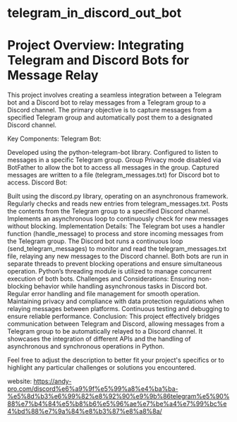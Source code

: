 # telegram_in_discord_out_bot

# Project Overview: Integrating Telegram and Discord Bots for Message Relay
This project involves creating a seamless integration between a Telegram bot and a Discord bot to relay messages from a Telegram group to a Discord channel. The primary objective is to capture messages from a specified Telegram group and automatically post them to a designated Discord channel.

Key Components:
Telegram Bot:

Developed using the python-telegram-bot library.
Configured to listen to messages in a specific Telegram group.
Group Privacy mode disabled via BotFather to allow the bot to access all messages in the group.
Captured messages are written to a file (telegram_messages.txt) for Discord bot to access.
Discord Bot:

Built using the discord.py library, operating on an asynchronous framework.
Regularly checks and reads new entries from telegram_messages.txt.
Posts the contents from the Telegram group to a specified Discord channel.
Implements an asynchronous loop to continuously check for new messages without blocking.
Implementation Details:
The Telegram bot uses a handler function (handle_message) to process and store incoming messages from the Telegram group.
The Discord bot runs a continuous loop (send_telegram_messages) to monitor and read the telegram_messages.txt file, relaying any new messages to the Discord channel.
Both bots are run in separate threads to prevent blocking operations and ensure simultaneous operation.
Python’s threading module is utilized to manage concurrent execution of both bots.
Challenges and Considerations:
Ensuring non-blocking behavior while handling asynchronous tasks in Discord bot.
Regular error handling and file management for smooth operation.
Maintaining privacy and compliance with data protection regulations when relaying messages between platforms.
Continuous testing and debugging to ensure reliable performance.
Conclusion:
This project effectively bridges communication between Telegram and Discord, allowing messages from a Telegram group to be automatically relayed to a Discord channel. It showcases the integration of different APIs and the handling of asynchronous and synchronous operations in Python.

Feel free to adjust the description to better fit your project's specifics or to highlight any particular challenges or solutions you encountered.

website: https://andy-pro.com/discord%e6%a9%9f%e5%99%a8%e4%ba%ba-%e5%8d%b3%e6%99%82%e8%92%90%e9%9b%86telegram%e5%90%88%e7%b4%84%e5%b8%b6%e5%96%ae%e7%be%a4%e7%99%bc%e4%bd%88%e7%9a%84%e8%b3%87%e8%a8%8a/
